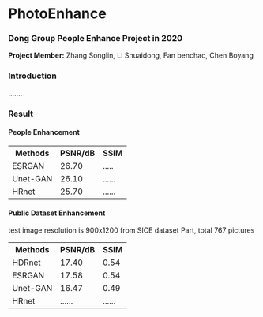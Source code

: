 <!DOCTYPE html>
<html>
<body>
<h1> PhotoEnhance </h1>
  <h3> Dong Group People Enhance Project in 2020 </h3>
  <p> <b> Project Member:</b> Zhang Songlin, Li Shuaidong, Fan benchao, Chen Boyang </p>
  <h3> Introduction </h3>
  <p> .......</p>
  <h3> Result </h3>
  <h4> People Enhancement </h4>
<table>
  <tr>
    <th>Methods</th>
    <th>PSNR/dB</th> 
    <th>SSIM</th>
  </tr>
  <tr>
    <td>ESRGAN</td>
    <td>26.70</td>
    <td>.....</td>
  </tr>
  <tr>
    <td>Unet-GAN</td>
    <td>26.10</td>
    <td>......</td>
  </tr>
  <tr>
    <td>HRnet</td>
    <td>25.70</td>
    <td>......</td>
  </tr>
</table>
<h4> Public Dataset Enhancement </h4>
  <p> test image resolution is 900x1200 from SICE dataset Part, total 767 pictures </p> 
  <table>
  <tr>
    <th>Methods</th>
    <th>PSNR/dB</th> 
    <th>SSIM</th>
  </tr>
  <tr>
    <td>HDRnet</td>
    <td>17.40</td>
    <td>0.54</td>
  </tr>
  <tr>
    <td>ESRGAN</td>
    <td>17.58</td>
    <td>0.54</td>
  </tr>
  <tr>
    <td>Unet-GAN</td>
    <td>16.47</td>
    <td>0.49</td>
  </tr>
  <tr>
    <td>HRnet</td>
    <td>......</td>
    <td>......</td>
  </tr>
</table>
</body>
</html>
